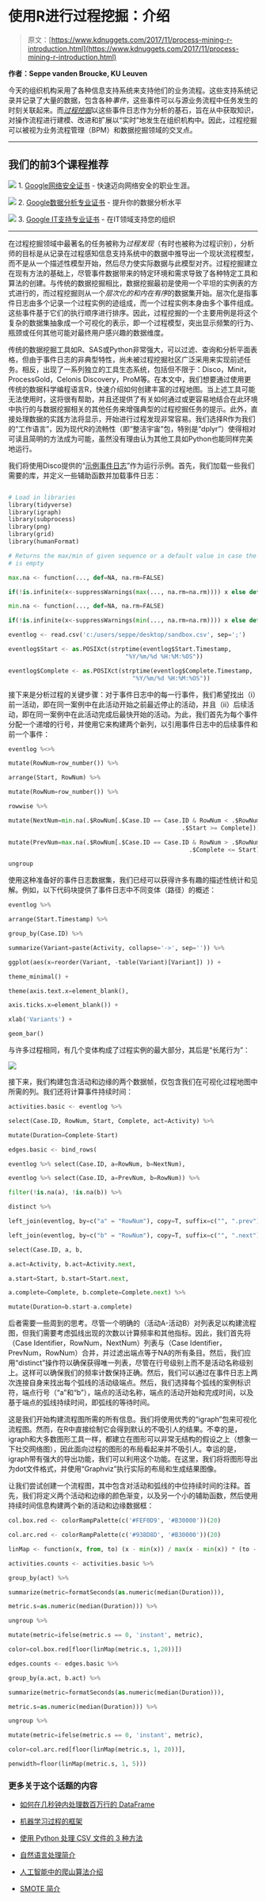 # 使用R进行过程挖掘：介绍

> 原文：[https://www.kdnuggets.com/2017/11/process-mining-r-introduction.html](https://www.kdnuggets.com/2017/11/process-mining-r-introduction.html)

**作者：Seppe vanden Broucke, KU Leuven**

今天的组织机构采用了各种信息支持系统来支持他们的业务流程。这些支持系统记录并记录了大量的数据，包含各种*事件*，这些事件可以与源业务流程中任务发生的时刻关联起来。而[*过程挖掘*](http://www.dataminingapps.com/dma_research/process-analytics/)以这些事件日志作为分析的基石，旨在从中获取知识，对操作流程进行建模、改进和扩展以“实时”地发生在组织机构中。因此，过程挖掘可以被视为业务流程管理（BPM）和数据挖掘领域的交叉点。

* * *

## 我们的前3个课程推荐

![](../Images/0244c01ba9267c002ef39d4907e0b8fb.png) 1\. [Google网络安全证书](https://www.kdnuggets.com/google-cybersecurity) - 快速迈向网络安全的职业生涯。

![](../Images/e225c49c3c91745821c8c0368bf04711.png) 2\. [Google数据分析专业证书](https://www.kdnuggets.com/google-data-analytics) - 提升你的数据分析水平

![](../Images/0244c01ba9267c002ef39d4907e0b8fb.png) 3\. [Google IT支持专业证书](https://www.kdnuggets.com/google-itsupport) - 在IT领域支持您的组织

* * *

在过程挖掘领域中最著名的任务被称为*过程发现*（有时也被称为过程识别），分析师的目标是从记录在过程感知信息支持系统中的数据中推导出一个现状流程模型，而不是从一个描述性模型开始，然后尽力使实际数据与此模型对齐。过程挖掘建立在现有方法的基础上，尽管事件数据带来的特定环境和需求导致了各种特定工具和算法的创建。与传统的数据挖掘相比，数据挖掘最初是使用一个平坦的实例表的方式进行的，而过程挖掘则从一个*层次化的和内在有序*的数据集开始。层次化是指事件日志由多个记录一个过程实例的迹组成，而一个过程实例本身由多个事件组成。这些事件基于它们的执行顺序进行排序。因此，过程挖掘的一个主要用例是将这个复杂的数据集抽象成一个可视化的表示，即一个过程模型，突出显示频繁的行为、瓶颈或任何其他可能对最终用户感兴趣的数据维度。

传统的数据挖掘工具如R、SAS或Python非常强大，可以过滤、查询和分析平面表格，但由于事件日志的非典型特性，尚未被过程挖掘社区广泛采用来实现前述任务。相反，出现了一系列独立的工具生态系统，包括但不限于：Disco，Minit，ProcessGold，Celonis Discovery，ProM等。在本文中，我们想要通过使用更传统的数据科学编程语言R，快速介绍如何创建丰富的过程地图。当上述工具可能无法使用时，这将很有帮助，并且还提供了有关如何通过或更容易地结合在此环境中执行的与数据挖掘相关的其他任务来增强典型的过程挖掘任务的提示。此外，直接处理数据的实践方法将显示，开始进行过程发现非常容易。我们选择R作为我们的“工作语言”，因为现代R的流畅性（即“整洁宇宙”包，特别是“dplyr”）使得相对可读且简明的方法成为可能，虽然没有理由认为其他工具如Python也能同样完美地运行。

我们将使用Disco提供的“[示例事件日志](http://www.dataminingapps.com/dma_research/process-analytics/)”作为运行示例。首先，我们加载一些我们需要的库，并定义一些辅助函数并加载事件日志：

```py

# Load in libraries
library(tidyverse)
library(igraph)
library(subprocess)
library(png)
library(grid)
library(humanFormat)

# Returns the max/min of given sequence or a default value in case the sequence
# is empty

max.na <- function(..., def=NA, na.rm=FALSE)

if(!is.infinite(x<-suppressWarnings(max(..., na.rm=na.rm)))) x else def

min.na <- function(..., def=NA, na.rm=FALSE)

if(!is.infinite(x<-suppressWarnings(min(..., na.rm=na.rm)))) x else def

eventlog <- read.csv('c:/users/seppe/desktop/sandbox.csv', sep=';')

eventlog$Start <- as.POSIXct(strptime(eventlog$Start.Timestamp, 
                                 "%Y/%m/%d %H:%M:%OS"))

eventlog$Complete <- as.POSIXct(strptime(eventlog$Complete.Timestamp, 
                                   "%Y/%m/%d %H:%M:%OS"))

```

接下来是分析过程的关键步骤：对于事件日志中的每一行事件，我们希望找出（i）前一活动，即在同一案例中在此活动开始之前最近停止的活动，并且（ii）后续活动，即在同一案例中在此活动完成后最快开始的活动。为此，我们首先为每个事件分配一个递增的行号，并使用它来构建两个新列，以引用事件日志中的后续事件和前一个事件：

```py
eventlog %<>%

mutate(RowNum=row_number()) %>%

arrange(Start, RowNum) %>%

mutate(RowNum=row_number()) %>%

rowwise %>%

mutate(NextNum=min.na(.$RowNum[.$Case.ID == Case.ID & RowNum < .$RowNum & 
                                                 .$Start >= Complete])) %>%

mutate(PrevNum=max.na(.$RowNum[.$Case.ID == Case.ID & RowNum > .$RowNum &
                                                   .$Complete <= Start])) %>%

ungroup

```

使用这种准备好的事件日志数据集，我们已经可以获得许多有趣的描述性统计和见解。例如，以下代码块提供了事件日志中不同变体（路径）的概述：

```py
eventlog %>%

arrange(Start.Timestamp) %>%

group_by(Case.ID) %>%

summarize(Variant=paste(Activity, collapse='->', sep='')) %>%

ggplot(aes(x=reorder(Variant, -table(Variant)[Variant]) )) +

theme_minimal() +

theme(axis.text.x=element_blank(),

axis.ticks.x=element_blank()) +

xlab('Variants') +

geom_bar()

```

与许多过程相同，有几个变体构成了过程实例的最大部分，其后是“长尾行为”：

![](../Images/e8a0c33bdf2881846042dc9a1b798f31.png)

接下来，我们构建包含活动和边缘的两个数据帧，仅包含我们在可视化过程地图中所需的列。我们还将计算事件持续时间：

```py
activities.basic <- eventlog %>%

select(Case.ID, RowNum, Start, Complete, act=Activity) %>%

mutate(Duration=Complete-Start)

edges.basic <- bind_rows(

eventlog %>% select(Case.ID, a=RowNum, b=NextNum),

eventlog %>% select(Case.ID, a=PrevNum, b=RowNum)) %>%

filter(!is.na(a), !is.na(b)) %>%

distinct %>%

left_join(eventlog, by=c("a" = "RowNum"), copy=T, suffix=c("", ".prev")) %>%

left_join(eventlog, by=c("b" = "RowNum"), copy=T, suffix=c("", ".next")) %>%

select(Case.ID, a, b,

a.act=Activity, b.act=Activity.next,

a.start=Start, b.start=Start.next,

a.complete=Complete, b.complete=Complete.next) %>%

mutate(Duration=b.start-a.complete)

```

后者需要一些周到的思考。尽管一个明确的（活动A-活动B）对列表足以构建流程图，但我们需要考虑弧线出现的次数以计算频率和其他指标。因此，我们首先将（Case Identifier，RowNum，NextNum）列表与（Case Identifier，PrevNum，RowNum）合并，并过滤出端点等于NA的所有条目。然后，我们应用“distinct”操作符以确保获得唯一列表，尽管在行号级别上而不是活动名称级别上。这样可以确保我们的频率计数保持正确。然后，我们可以通过在事件日志上两次连接自身来找出每个弧线的活动级端点。然后，我们选择每个弧线的案例标识符，端点行号（“a”和“b”），端点的活动名称，端点的活动开始和完成时间，以及基于端点的弧线持续时间，即弧线的等待时间。

这是我们开始构建流程图所需的所有信息。我们将使用优秀的“igraph”包来可视化流程图。然而，在R中直接绘制它会得到默认的不吸引人的结果。不幸的是，igraph和大多数图形工具一样，都建立在图形可以非常无结构的假设之上（想象一下社交网络图），因此面向过程的图形的布局看起来并不吸引人。幸运的是，igraph带有强大的导出功能，我们可以利用这个功能。在这里，我们将将图形导出为dot文件格式，并使用“Graphviz”执行实际的布局和生成结果图像。

让我们尝试创建一个流程图，其中包含对活动和弧线的中位持续时间的注释。首先，我们将定义两个活动和边缘的颜色渐变，以及另一个小的辅助函数，然后使用持续时间信息构建两个新的活动和边缘数据框：

```py
col.box.red <- colorRampPalette(c('#FEF0D9', '#B30000'))(20)

col.arc.red <- colorRampPalette(c('#938D8D', '#B30000'))(20)

linMap <- function(x, from, to) (x - min(x)) / max(x - min(x)) * (to - from) + from

activities.counts <- activities.basic %>%

group_by(act) %>%

summarize(metric=formatSeconds(as.numeric(median(Duration))),

metric.s=as.numeric(median(Duration))) %>%

ungroup %>%

mutate(metric=ifelse(metric.s == 0, 'instant', metric),

color=col.box.red[floor(linMap(metric.s, 1,20))])

edges.counts <- edges.basic %>%

group_by(a.act, b.act) %>%

summarize(metric=formatSeconds(as.numeric(median(Duration))),

metric.s=as.numeric(median(Duration))) %>%

ungroup %>%

mutate(metric=ifelse(metric.s == 0, 'instant', metric),

color=col.arc.red[floor(linMap(metric.s, 1, 20))],

penwidth=floor(linMap(metric.s, 1, 5)))

```

### 更多关于这个话题的内容

+   [如何在几秒钟内处理数百万行的 DataFrame](https://www.kdnuggets.com/2022/01/process-dataframe-millions-rows-seconds.html)

+   [机器学习过程的框架](https://www.kdnuggets.com/2018/05/general-approaches-machine-learning-process.html)

+   [使用 Python 处理 CSV 文件的 3 种方法](https://www.kdnuggets.com/2022/10/3-ways-process-csv-files-python.html)

+   [自然语言处理简介](https://www.kdnuggets.com/2022/06/gentle-introduction-natural-language-processing.html)

+   [人工智能中的爬山算法介绍](https://www.kdnuggets.com/2022/07/introduction-hill-climbing-algorithm-ai.html)

+   [SMOTE 简介](https://www.kdnuggets.com/2022/11/introduction-smote.html)
